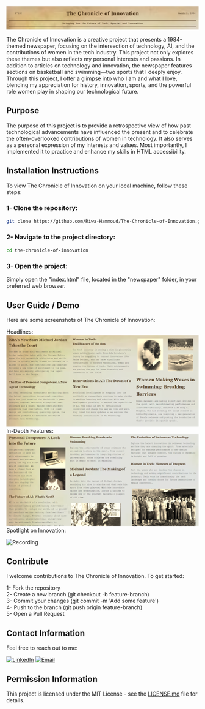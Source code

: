 <img src="https://github.com/Riwa-Hammoud/The-Chronicle-of-Innovation/blob/main/newspaper/images/image.png">
<p>The Chronicle of Innovation is a creative project that presents a 1984-themed newspaper, focusing on the intersection of technology, AI, and the contributions of women in the tech industry. This project not only explores these themes but also reflects my personal interests and passions. In addition to articles on technology and innovation, the newspaper features sections on basketball and swimming—two sports that I deeply enjoy. Through this project, I offer a glimpse into who I am and what I love, blending my appreciation for history, innovation, sports, and the powerful role women play in shaping our technological future.</p>
<h2>Purpose</h2>
<p>The purpose of this project is to provide a retrospective view of how past technological advancements have influenced the present and to celebrate the often-overlooked contributions of women in technology. It also serves as a personal expression of my interests and values. Most importantly, I implemented it to practice and enhance my skills in HTML accessibility.</p>
  

<h2>Installation Instructions</h2>
<p>To view The Chronicle of Innovation on your local machine, follow these steps: </p>

<h3>1- Clone the repository:</h3>

```bash
git clone https://github.com/Riwa-Hammoud/The-Chronicle-of-Innovation.git
```

<h3>2- Navigate to the project directory:</h3>

```bash
cd the-chronicle-of-innovation
```

<h3>3- Open the project:</h3>
<p>Simply open the "index.html" file, located in the "newspaper" folder, in your preferred web browser.</p>

<h2>User Guide / Demo</h2>
<p>Here are some screenshots of The Chronicle of Innovation:</p>
<p>Headlines: <img src="https://github.com/Riwa-Hammoud/The-Chronicle-of-Innovation/blob/main/newspaper/images/Headlines.png"><br>
In-Depth Features: <img src="https://github.com/Riwa-Hammoud/The-Chronicle-of-Innovation/blob/main/newspaper/images/innovation.png"><br>
Spotlight on Innovation: </p>

![Recording](https://github.com/Riwa-Hammoud/The-Chronicle-of-Innovation/blob/main/newspaper/images/Recording_innovation%20(1).gif)

<h2>Contribute</h2>
<p>I welcome contributions to The Chronicle of Innovation. To get started: <br>

1- Fork the repository <br>
2- Create a new branch (git checkout -b feature-branch) <br>
3- Commit your changes (git commit -m 'Add some feature') <br>
4- Push to the branch (git push origin feature-branch) <br>
5- Open a Pull Request
</p>

<h2>Contact Information</h2>
<p>Feel free to reach out to me: </p>

[![LinkedIn](https://img.shields.io/badge/-LinkedIn-blue?style=flat-square&logo=LinkedIn&logoColor=white)](https://www.linkedin.com/in/riwa-hammoud)
[![Email](https://img.shields.io/badge/-Email-red?style=flat-square&logo=Gmail&logoColor=white)](mailto:riwa.a.hammoud@gmail.com)

<h2>Permission Information</h2>
<p>This project is licensed under the MIT License - see the <a href="LICENSE">LICENSE.md</a> file for details.</p>

